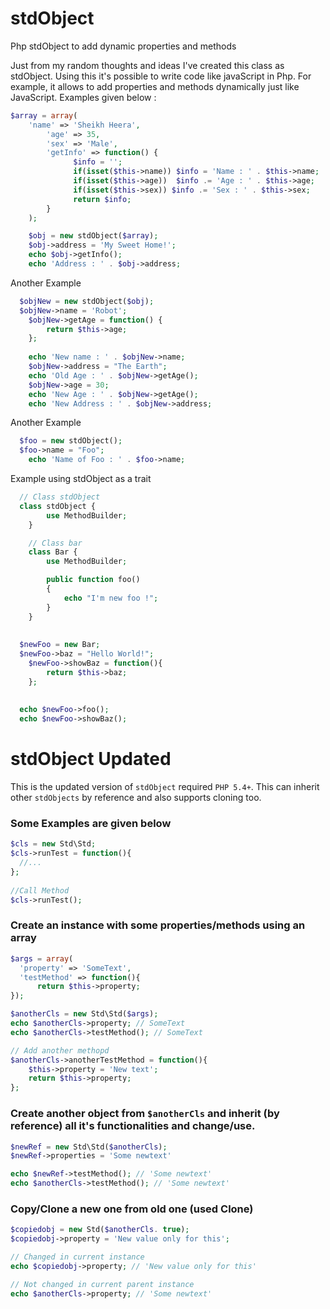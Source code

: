 stdObject
=========

Php stdObject to add dynamic properties and methods

Just from my random thoughts and ideas I've created this class as stdObject. Using this it's possible to write code like javaScript in Php. For example, it allows to add properties and methods dynamically just like JavaScript. Examples given below :

```PHP
$array = array(
    'name' => 'Sheikh Heera',
		'age' => 35,
		'sex' => 'Male',
		'getInfo' => function() {
			  $info = '';
			  if(isset($this->name)) $info = 'Name : ' . $this->name;
			  if(isset($this->age))  $info .= 'Age : ' . $this->age;
			  if(isset($this->sex)) $info .= 'Sex : ' . $this->sex;
			  return $info;
		}
	);

	$obj = new stdObject($array);
	$obj->address = 'My Sweet Home!';
	echo $obj->getInfo();
	echo 'Address : ' . $obj->address;
```

Another Example  
```PHP
  $objNew = new stdObject($obj);
  $objNew->name = 'Robot';
	$objNew->getAge = function() {
		return $this->age;
	};
  
	echo 'New name : ' . $objNew->name;
	$objNew->address = "The Earth";
	echo 'Old Age : ' . $objNew->getAge();
	$objNew->age = 30;
	echo 'New Age : ' . $objNew->getAge();
	echo 'New Address : ' . $objNew->address;
```

Another Example
```PHP
  $foo = new stdObject();
  $foo->name = "Foo";
	echo 'Name of Foo : ' . $foo->name;
```

Example using stdObject as a trait
```PHP
  // Class stdObject
  class stdObject {
		use MethodBuilder;
	}

	// Class bar
	class Bar {
		use MethodBuilder;

		public function foo()
		{
			echo "I'm new foo !";
		}
	}
  
  
  $newFoo = new Bar;
  $newFoo->baz = "Hello World!";
	$newFoo->showBaz = function(){
		return $this->baz;
	};
  
  
  echo $newFoo->foo();
  echo $newFoo->showBaz();
```
stdObject Updated
=================
This is the updated version of <code>stdObject</code> required <code>PHP 5.4+</code>. This can inherit other <code>stdObjects</code> by reference and also supports cloning too.

### Some Examples are given below
```PHP
$cls = new Std\Std;
$cls->runTest = function(){
  //...
};
  
//Call Method
$cls->runTest();
```
### Create an instance with some properties/methods using an array
```PHP
$args = array(
  'property' => 'SomeText',
  'testMethod' => function(){
	  return $this->property;
});

$anotherCls = new Std\Std($args);
echo $anotherCls->property; // SomeText
echo $anotherCls->testMethod(); // SomeText

// Add another methopd
$anotherCls->anotherTestMethod = function(){
    $this->property = 'New text';
 	return $this->property;
};
```
### Create another object from <code>$anotherCls</code> and inherit (by reference) all it's functionalities and change/use.
```PHP
$newRef = new Std\Std($anotherCls);
$newRef->properties = 'Some newtext'

echo $newRef->testMethod(); // 'Some newtext'
echo $anotherCls->testMethod(); // 'Some newtext'
 ```
### Copy/Clone a new one from old one (used Clone)
```PHP
$copiedobj = new Std($anotherCls. true);
$copiedobj->property = 'New value only for this';

// Changed in current instance
echo $copiedobj->property; // 'New value only for this'

// Not changed in current parent instance
echo $anotherCls->property; // 'Some newtext'
```